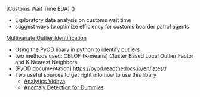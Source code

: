 [Customs Wait Time EDA] ()
* Exploratory data analysis on customs wait time 
* suggest ways to optimize efficiency for customs boarder patrol agents

[Multivariate Outlier Identification]()
* Using the PyOD libary in python to identify outliers 
* two methods used: CBLOF (K-means) Cluster Based Local Outlier Factor and K Nearest Neighbors 
* [PyOD documentation] https://pyod.readthedocs.io/en/latest/
* Two useful sources to get right into how to use this libary
  * [Analytics Vidhya](https://www.analyticsvidhya.com/blog/2019/02/outlier-detection-python-pyod/)
  * [Anomaly Detection for Dummies](https://towardsdatascience.com/anomaly-detection-for-dummies-15f148e559c1)







